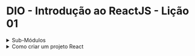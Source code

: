 # DIO - Introdução ao ReactJS - Lição 01

<details>
<summary>Sub-Módulos</summary>

1. [Configurações](./configuration/)
2. [JSX](./jsx/)
2. [Renderização](./renderization/)
2. [Componentes](./components/)
2. [Ciclo de Vida](./lifecycle/)
</details>

<details>
<summary>Como criar um projeto React</summary>

- Criar uma pasta no local desejado com o nome do projeto
- Abrir um terminal (bash, cmd, powershell)
  - Verificar se o `node` está instalado:
    ```bash
    node -v
    ```
  - Verificar se o `npm` está instalado:
    ```bash
    npm -v
    ```
- Navegar no terminal até a pasta do projeto
- Iniciar o projeto:
  - rodar o comando no terminal:
    ```bash
    npm init
    ```
  - Ao executar, será solicitada algumas informações. Mas para iniciar, podemos só confirmar até o fim
    - no arquivo `package.json`, procurar o item `"main": "index.js"` e mudá-lo para `"main": "src/index.js"`
- Instalar na pasta do projeto os recursos do React: 
  - rodar o comando no terminal:
    ```bash
    npm install --save react@latest react-dom@latest react-scripts@latest
    ```
    - no arquivo `package.json`, procurar o item `"scripts"` e adicionar antes do `"test": "..."` o valor `"start": "react-scripts start",`, como:
      ```json
      "scripts": {
        "start": "react-scripts start",
        "test": "echo \"Error: no test specified\" && exit 1"
      },
      ```
- Criar uma pasta na raiz do projeto com o nome `public`
  - Criar um arquivo `index.html` nessa pasta
    - O arquivo deve ser um arquivo HTML-5 básico, com uma __div com id root__, exemplo:
      ```html
      <!DOCTYPE html>
      <html lang="pt-br">
      <head>
        <title>React App</title>
      </head>
      <body>
        <div id="root"></div>
      </body>
      </html>
      ```
- Criar uma pasta na raiz do projeto com o nome `src`
  - Criar um arquivo `styles.css` nessa pasta
    - Você pode criar um estilo default pro projeto, exemplo:
      ```css
      * {
        margin: 0;
        padding: 0;
      }

      body {
        font-size: 22px;
      }
      ```
  - Criar um arquivo `index.js` nessa pasta
    - O arquivo terá referências ao arquivo `styles.css` e às bibliotecas `React` e `ReactDOM`
    - O arquivo irá criar o objeto `App` que será o objeto principal do projeto
    - Exemplo do arquivo:
      ```javascript
      import React from 'react';
      import ReactDOM from 'react-dom';
      import './styles.css';

      const App = () => {
          return (
              <div className='App'>
                  Hello World
              </div>
          )
      };

      const rootElement = document.getElementById('root');
      ReactDOM.render(<App />, rootElement);
      ```
  - Testar a aplicação rodando:
    ```bash
    npm start
    ```
    - o terminal irá tentar abrir o navegador já com o link da aplicação, mas caso não abra, você poderá abrir manualmente escrevendo a url apresentada, como:
      ```bash
      Compiled successfully!

      You can now view PROJETO in the browser.

        Local:            http://localhost:3000        
        On Your Network:  http://10.1.1.81:3000        

      Note that the development build is not optimized.
      To create a production build, use npm run build.

      webpack compiled successfully
      ```

</details>